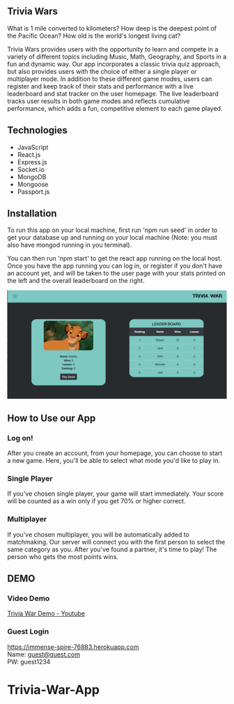 ## Trivia Wars
What is 1 mile converted to kilometers? 
How deep is the deepest point of the Pacific Ocean?
How old is the world's longest living cat?

 Trivia Wars provides users with the opportunity to learn and compete in a variety of different topics including Music, Math, Geography, and Sports in a fun and dynamic way. Our app incorporates a classic trivia quiz approach, but also provides users with the choice of either a single player or multiplayer mode. In addition to these different game modes, users can register and keep track of their stats and performance with a live leaderboard and stat tracker on the user homepage. The live leaderboard tracks user results in both game modes and reflects cumulative performance, which adds a fun, competitive element to each game played.
 
## Technologies
 - JavaScript
 - React.js
 - Express.js
 - Socket.io
 - MongoDB
 - Mongoose
 - Passport.js
 
 ## Installation
To run this app on your local machine, first run 'npm run seed' in order to get your database up and running  on your local machine (Note: you must also have mongod running in you terminal). 

You can then run 'npm start' to get the react app running on the local host. Once you have the app running you can log in, or register if you don't have an account yet, and will be taken to the user page with your stats printed on the left and the overall leaderboard on the right.

![](images/userp.png)
## How to Use our App
### Log on!
After you create an account, from your homepage, you can choose to start a new game. Here, you'll be able to select what mode you'd like to play in.

 ### Single Player
If you've chosen single player, your game will start immediately. Your score will be counted as a win only if you get 70% or higher correct. 

### Multiplayer
If you've chosen multiplayer, you will be automatically added to matchmaking. Our server will connect you with the first person to select the same category as you. After you've found a partner, it's time to play! The person who gets the most points wins.


## DEMO
### Video Demo
[Trivia War Demo - Youtube](https://www.youtube.com/watch?v=73ksJEpYj_U)

### Guest Login
https://immense-spire-76883.herokuapp.com \
 Name: guest@guest.com\
 PW: guest1234
# Trivia-War-App
